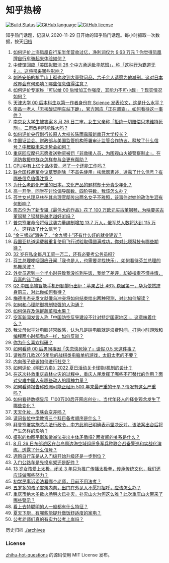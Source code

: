 # 知乎热榜
[![Build Status](https://github.com/ToWeLong/zhihu-hot-questions/workflows/CI/badge.svg)](https://github.com/ToWeLong/zhihu-hot-questions/actions)
[![GitHub language](https://img.shields.io/badge/language-golang-orange.svg)](https://golang.org/)
[![GitHub license](https://img.shields.io/github/license/ToWeLong/zhihu-hot-questions)](https://github.com/ToWeLong/zhihu-hot-questions/blob/main/LICENSE)

知乎热门话题，记录从 2020-11-29 日开始的知乎热门话题。每小时抓取一次数据，按天[归档](./archives)

<!-- BEGIN -->

1. [如何评价上海凤凰自行车半年营收过亿，净利润仅为 9.63 万元？你觉得凤凰牌自行车骑起来体验如何？](https://www.zhihu.com/question/549868234)
1. [中使馆回应「美国拟取消 26 个中方承运赴华航班」，称「这种行为霸道无礼」，这将带来哪些影响？](https://www.zhihu.com/question/550062890)
1. [刺杀安倍的枪手山上彻也收到大量慰问品，六千余人请愿为他减刑，这对日本政界会有何影响？哪些信息值得注意？](https://www.zhihu.com/question/549940544)
1. [如何评价专家称「可以给 00 后增加工作强度，其能力不可小觑」？现实情况如何？](https://www.zhihu.com/question/550055580)
1. [天津大学 00 后本科生以第一作者身份在 Science 发表论文，这是什么水平？](https://www.zhihu.com/question/549615300)
1. [南昌一老人「无核酸证明车站下跪」，官方回应「正在调查」，如何看待这一事件？](https://www.zhihu.com/question/550110456)
1. [南京女大学生被害案 8 月 26 日二审，女生父亲称「拒绝一切赔偿只求维持死刑」，二审改判可能性大吗？](https://www.zhihu.com/question/550039643)
1. [如何评价央行副行长原人大校长陈雨露履新南开大学校长？](https://www.zhihu.com/question/550078052)
1. [中国证监会、财政部与美国监管机构签署审计监管合作协议，释放了什么信号？中概股未来走势会如何？](https://www.zhihu.com/question/550137458)
1. [重庆回应摩托志愿者送物资被罚「非救援人员，为围观山火被警察制止」，在消防救援中群众怎样参与会更有帮助？](https://www.zhihu.com/question/550099331)
1. [CPU中有上亿个晶体管，坏了一个还能工作吗？](https://www.zhihu.com/question/549140878)
1. [联合国核裁军会议草案删除「不首先使用」核武器表述，透露了什么信号？有哪些信息值得注意？](https://www.zhihu.com/question/550098375)
1. [为什么老龄化严重的日本，文化产品的题材却十分青少年化？](https://www.zhihu.com/question/549102585)
1. [高一开学，同学在讨论偏导函数、四阶导数，我该怎么办？](https://www.zhihu.com/question/549294538)
1. [芬兰女总理马林在其总理官邸传出两名女子不雅照，该事件对她的政治生涯有何影响？](https://www.zhihu.com/question/549790307)
1. [周杰伦为了新专辑《最伟大的作品》花了 100 万欧元买古董钢琴，为啥要买古董钢琴？钢琴是越老越好听吗？](https://www.zhihu.com/question/541810924)
1. [普京签署命令将俄武装力量编制增加 13.7 万人，俄军总人数将达到 115 万人，这释放了什么信号？](https://www.zhihu.com/question/550015026)
1. [“金三银四”消失了，“金九银十”还有什么好的就业建议？](https://www.zhihu.com/question/549966820)
1. [我国亚轨道运载器重复使用飞行试验取得圆满成功，你对此项科技有哪些期待？](https://www.zhihu.com/question/550017654)
1. [32 岁在私企每月工资一万二，还有必要考公务员吗?](https://www.zhihu.com/question/549216943)
1. [芬兰总理哽咽回应丑闻「我也是人，也需要寻找快乐」，如何看待芬兰总理的热舞风波？](https://www.zhihu.com/question/549974548)
1. [外卖员迟到一个半小时导致我没吃到午饭，我给了差评，却被指责不懂共情，我真的错了吗?](https://www.zhihu.com/question/547535589)
1. [Q2 中国高端智能手机份额排行出炉：苹果占比 46% 稳居第一，华为依然跻身前三，对此你如何看待？](https://www.zhihu.com/question/549754907)
1. [梅德韦杰夫发文就俄乌冲突将如何结束给出两种预测，对此如何解读？](https://www.zhihu.com/question/550061561)
1. [如何和心理防御机制较强的人沟通？](https://www.zhihu.com/question/20026303)
1. [如何保存及保鲜蔬菜和水果？](https://www.zhihu.com/question/20781987)
1. [空军新闻发言人称「中国防空反导建设不针对特定国家地区」，这意味着什么？](https://www.zhihu.com/question/550111487)
1. [我父母似乎对电脑非常敏感，认为凡是碰电脑就是浪费时间，打两小时游戏和编程两小时都看成一样，如何反驳？](https://www.zhihu.com/question/545817415)
1. [你为什么喜欢科研？](https://www.zhihu.com/question/337843359)
1. [如何看待 00 后男同事因「失恋快死掉了」请假 0.5 天这件事？](https://www.zhihu.com/question/550073179)
1. [请推荐几款2015年后的战棋类电脑单机游戏，太旧太老的不要？](https://www.zhihu.com/question/537439656)
1. [内向孩子应该如何进行社交？](https://www.zhihu.com/question/538009447)
1. [如何评价《明日方舟》2022 夏日活动关卡怪物/机制的设计？](https://www.zhihu.com/question/547979672)
1. [在这次扑救重庆森林火灾的过程中，重庆人民发挥了哪些不可替代的作用？面对灾难中国人有哪些动人的精神力量？](https://www.zhihu.com/question/550078348)
1. [如何看待报告称欧洲可能正经历 500 年来最严重的干旱？情况有这么严重吗？](https://www.zhihu.com/question/549774832)
1. [如何看待数据显示「100万00后开网店创业」，当代年轻人的择业观念发生了哪些变化？](https://www.zhihu.com/question/549932127)
1. [天天化妆，皮肤会变差吗？](https://www.zhihu.com/question/547078783)
1. [请问各位中学教资三个科目备考顺序是什么？](https://www.zhihu.com/question/479206225)
1. [拜登签署实施芯片法行政令，中方此前已明确表示坚决反对，该法案出台后将产生怎样的影响？](https://www.zhihu.com/question/550066451)
1. [摄影的构图平衡和做减法突出主体矛盾吗? 两者间的关系是什么？](https://www.zhihu.com/question/547708273)
1. [8 月 26 日东部战区在台岛周边海空域组织多军兵种联合战备警巡和实战化演练，透露了什么信号？](https://www.zhihu.com/question/550126836)
1. [选购自行车是从入门级开始升级还是一步到位？](https://www.zhihu.com/question/547271625)
1. [入门公路车是先换车架还是配件？](https://www.zhihu.com/question/546324621)
1. [13 岁女孩爱上太极，闭关 3 年只为推广传播太极拳，传承传统文化，我们还应该做哪些努力？](https://www.zhihu.com/question/550096513)
1. [初学民事诉讼法看哪个老师，目前不用法考？](https://www.zhihu.com/question/424778513)
1. [五岁多的孩子害羞内向，出门在外见人不愿打招呼，应该怎么办？](https://www.zhihu.com/question/536356874)
1. [重庆市绝大多数火场明火已扑灭，扑灭山火为何这么难？此次重庆山火带来了哪些警示？](https://www.zhihu.com/question/550015034)
1. [看上去特聪明的人一般都有什么特征？](https://www.zhihu.com/question/19949725)
1. [夏天下厨，有哪些能提升做饭舒适度的家电？](https://www.zhihu.com/question/540181454)
1. [公考老师们真的有实力公考上岸吗？](https://www.zhihu.com/question/549451566)

<!-- END -->

历史归档 [./archives](./archives)


### License
[zhihu-hot-questions](https://github.com/towelong/zhihu-hot-questions) 的源码使用 MIT License 发布。